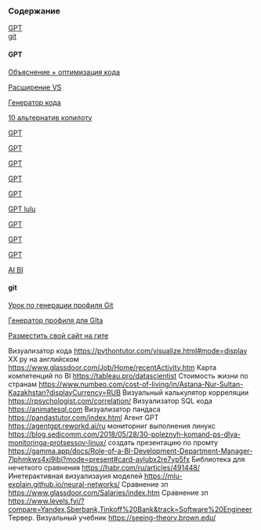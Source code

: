 ### Содержание  
[GPT](#GPT)  
[git](#git) 

#### GPT

[Объяснение + оптимизация кода](https://code-mentor.ai/)

[Расширение VS](https://explain.dev/)

[Генератор кода](https://www.tabnine.com/)

[10 альтернатив копилоту](https://hashdork.com/ru/альтернативы-второму-пилоту-github/)

[GPT](https://gpt-chatbot.ru/chat-gpt-ot-openai-dlya-generacii-teksta)

[GPT](https://chat.chatgptdemo.net/)

[GPT](https://talkai.info/chat/)

[GPT](https://julius.ai/chat?id=f0201ac2-b109-48f3-873b-951099327e48)

[GPT](https://start.chatgot.io)

[GPT lulu](https://chat.chatlulu.com/#/home?from=lg)

[GPT](https://openchat.team/ru)

[GPT](https://chat-gpt.org/chat)

[GPT](https://ask.chadgpt.ru/)

[AI BI](https://github.com/Kanaries/Rath/wiki)

#### git
[Урок по генерации профиля Git](https://proglib.io/p/kak-kreativno-oformit-profil-na-github-chtoby-on-privlekal-vnimanie-2022-03-17)

[Генератор профиля для GIta](https://gprm.itsvg.in)

[Разместить свой сайт на гите](https://netology-code.github.io/guides/github-pages/)

Визуализатор кода	https://pythontutor.com/visualize.html#mode=display
ХХ ру на английском	https://www.glassdoor.com/Job/Home/recentActivity.htm
Карта компетенций по BI	https://tableau.pro/datascientist
Стоимость жизни по странам	https://www.numbeo.com/cost-of-living/in/Astana-Nur-Sultan-Kazakhstan?displayCurrency=RUB
Визуальный калькулятор корреляции	https://rpsychologist.com/correlation/
Визуализатор SQL кода	https://animatesql.com
Визуализатор пандаса	https://pandastutor.com/index.html
Агент GPT	https://agentgpt.reworkd.ai/ru
мониторниг выполнения линукс	https://blog.sedicomm.com/2018/05/28/30-poleznyh-komand-ps-dlya-monitoringa-protsessov-linux/
создать презентацию по промту	https://gamma.app/docs/Role-of-a-BI-Development-Department-Manager-7lphmkws4xj9ibi?mode=present#card-aylubx2re7yp5fx
Библиотека для нечеткого сравнения	https://habr.com/ru/articles/491448/
Инетерактивная визуализауия моделей	https://mlu-explain.github.io/neural-networks/
Сравнение зп	https://www.glassdoor.com/Salaries/index.htm
Сравнение зп	https://www.levels.fyi/?compare=Yandex,Sberbank,Tinkoff%20Bank&track=Software%20Engineer
Тервер. Визуальный учебник	https://seeing-theory.brown.edu/
